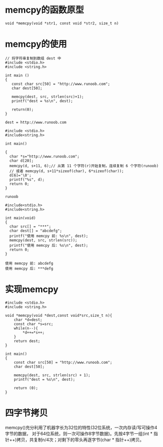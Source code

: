 # memcpy的函数原型

```
void *memcpy(void *str1, const void *str2, size_t n)
```

# memcpy的使用

```
// 将字符串复制到数组 dest 中
#include <stdio.h>
#include <string.h>
 
int main ()
{
   const char src[50] = "http://www.runoob.com";
   char dest[50];
 
   memcpy(dest, src, strlen(src)+1);
   printf("dest = %s\n", dest);
   
   return(0);
}
```

```
dest = http://www.runoob.com
```

```
#include <stdio.h>
#include<string.h>
 
int main()
 
{
  char *s="http://www.runoob.com";
  char d[20];
  memcpy(d, s+11, 6);// 从第 11 个字符(r)开始复制，连续复制 6 个字符(runoob)
  // 或者 memcpy(d, s+11*sizeof(char), 6*sizeof(char));
  d[6]='\0';
  printf("%s", d);
  return 0;
}

```

```
runoob
```

```
#include<stdio.h>
#include<string.h>
 
int main(void)
{
  char src[] = "***";
  char dest[] = "abcdefg";
  printf("使用 memcpy 前: %s\n", dest);
  memcpy(dest, src, strlen(src));
  printf("使用 memcpy 后: %s\n", dest);
  return 0;
}
```

```
使用 memcpy 前: abcdefg
使用 memcpy 后: ***defg
```

# 实现memcpy

```
#include <stdio.h>
#include <string.h>

void *memcpy(void *dest,const void*src,size_t n){
    char *d=dest;
    const char *s=src;
    while(n--){
        *d++=*s++;
    }
    return dest;
}

int main()
{
    const char src[50] = "http://www.runoob.com";
    char dest[50];

    memcpy(dest, src, strlen(src) + 1);
    printf("dest = %s\n", dest);

    return (0);
}
```

# 四字节拷贝

memcpy()充分利用了机器字长为32位的特性(32位系统，一次内存读/写可操作4字节的数据， 对于64位系统，则一次可操作8字节数据)。先按4字节一组(int * 指针++)拷贝，共复制n/4次；对剩下的零头再逐字节(char * 指针++)拷贝。





